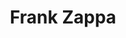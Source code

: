 ---
title: Frank Zappa
picture: frankZappa.jpg
viewer_title: Frank Zappa
thumbnail: frankZappa_t.jpg
alt: Frank Zappa
medium: Pencil
width: 9.5"
height: 12.4"
---